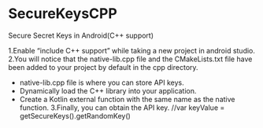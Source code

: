 # SecureKeysCPP
Secure Secret Keys in Android(C++ support)

1.Enable “include C++ support” while taking a new project in android studio.
2.You will notice that the native-lib.cpp file and the CMakeLists.txt file have been added to your project by default in the cpp directory.
 - native-lib.cpp file is where you can store API keys.
 - Dynamically load the C++ library into your application.
 - Create a Kotlin external function with the same name as the native function.
3.Finally, you can obtain the API key. 
//var keyValue = getSecureKeys().getRandomKey()
